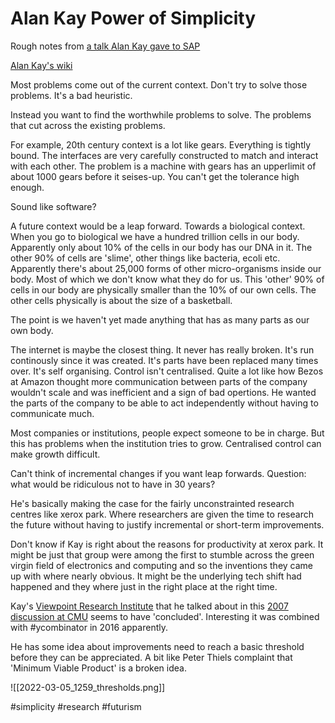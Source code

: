 # Alan Kay Power of Simplicity

Rough notes from [a talk Alan Kay gave to SAP](https://www.youtube.com/watch?v=NdSD07U5uBs)

[Alan Kay's wiki](https://en.wikipedia.org/wiki/Alan_Kay)

Most problems come out of the current context. Don't try to solve those problems. It's a bad heuristic.

Instead you want to find the worthwhile problems to solve. The problems that cut across the existing problems.

For example, 20th century context is a lot like gears. Everything is tightly bound. The interfaces are very carefully constructed to match and interact with each other. The problem is a machine with gears has an upperlimit of about 1000 gears before it seises-up. You can't get the tolerance high enough.

Sound like software?

A future context would be a leap forward. Towards a biological context. When you go to biological we have a hundred trillion cells in our body. Apparently only about 10% of the cells in our body has our DNA in it. The other 90% of cells are 'slime', other things like bacteria, ecoli etc. Apparently there's about 25,000 forms of other micro-organisms inside our body. Most of which we don't know what they do for us. This 'other' 90% of cells in our body are physically smaller than the 10% of our own cells. The other cells physically is about the size of a basketball.

The point is we haven't yet made anything that has as many parts as our own body.

The internet is maybe the closest thing. It never has really broken. It's run continously since it was created. It's parts have been replaced many times over. It's self organising. Control isn't centralised. Quite a lot like how Bezos at Amazon thought more communication between parts of the company wouldn't scale and was inefficient and a sign of bad opertions. He wanted the parts of the company to be able to act independently without having to communicate much.

Most companies or institutions, people expect someone to be in charge. But this has problems when the institution tries to grow. Centralised control can make growth difficult.

Can't think of incremental changes if you want leap forwards. Question: what would be ridiculous not to have in 30 years? 

He's basically making the case for the fairly unconstrainted research centres like xerox park. Where researchers are given the time to research the future without having to justify incremental or short-term improvements.

Don't know if Kay is right about the reasons for productivity at xerox park. It might be just that group were among the first to stumble across the green virgin field of electronics and computing and so the inventions they came up with where nearly obvious. It might be the underlying tech shift had happened and they where just in the right place at the right time.

Kay's [Viewpoint Research Institute](http://vpri.org) that he talked about in this [2007 discussion at CMU](https://youtu.be/PFc379hu--8) seems to have 'concluded'. Interesting it was combined with #ycombinator in 2016 apparently.

He has some idea about improvements need to reach a basic threshold before they can be appreciated. A bit like Peter Thiels complaint that 'Minimum Viable Product' is a broken idea.

![[2022-03-05_1259_thresholds.png]]

#simplicity
#research
#futurism
